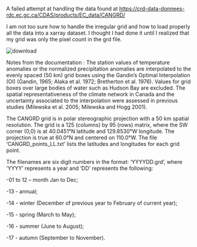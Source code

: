 A failed attempt at handling the data found at https://crd-data-donnees-rdc.ec.gc.ca/CDAS/products/EC_data/CANGRD/

I am not too sure how to handle the irregular grid and how to load properly all the data into a xarray dataset. 
I thought I had done it until I realized that my grid was only the pixel count in the grd file. 

![download](https://user-images.githubusercontent.com/12923598/212220787-aaf043a1-56fa-48f8-9196-56b930751911.png)


Notes from the documentation : 
The station values of temperature anomalies or the normalized precipitation anomalies are interpolated to the evenly spaced (50 km) grid boxes using the Gandin’s Optimal Interpolation (OI) (Gandin, 1965; Alaka et al. 1972; Bretherton et al. 1976). Values for grid boxes over large bodies of water such as Hudson Bay are excluded. The spatial representativeness of the climate network in Canada and the uncertainty associated to the interpolation were assessed in previous studies (Milewska et al. 2005; Milewska and Hogg 2001). 

The CANGRD grid is in polar stereographic projection with a 50 km spatial resolution. The grid is a 125 (columns) by 95 (rows) matrix, where the SW corner (0,0) is at 40.0451°N latitude and 129.8530°W longitude. The projection is true at 60.0°N and centered on 110.0°W. The file ‘CANGRD_points_LL.txt’ lists the latitudes and longitudes for each grid point.

The filenames are six digit numbers in the format: ‘YYYYDD.grd’, where ‘YYYY’ represents a year and ‘DD’ represents the following: 

-01 to 12 – month Jan to Dec;

-13 - annual;

-14 - winter (December of previous year to February of current year);

-15 - spring (March to May);

-16 - summer (June to August);

-17 - autumn (September to November).


